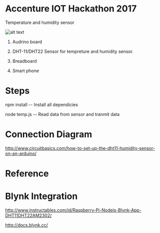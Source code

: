 # Accenture IOT Hackathon 2017
Temperature and humidity sensor

![alt text](https://camo.githubusercontent.com/866b5d522dd8d7fbd9a360a64522dce590d2675d/68747470733a2f2f63646e2e696e73747275637461626c65732e636f6d2f46355a2f36534c572f49464d56564551352f46355a36534c5749464d56564551352e4d454449554d2e6a7067)


1) Audrino board

2) DHT-11/DHT22 Sensor for tempreture and humidity sensor.

3) Breadboard

4) Smart phone 

# Steps 

npm install -- Install all dependicies 

node temp.js -- Read data from sensor and tranmit data 

# Connection Diagram

http://www.circuitbasics.com/how-to-set-up-the-dht11-humidity-sensor-on-an-arduino/


# Reference 
# Blynk Integration  
http://www.instructables.com/id/Raspberry-Pi-Nodejs-Blynk-App-DHT11DHT22AM2302/

http://docs.blynk.cc/

